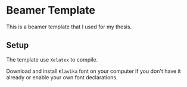 # Beamer Template

This is a beamer template that I used for my thesis.

## Setup

The template use `Xelatex` to compile.

Download and install `Klavika` font on your computer if you don't have it already or enable your own font declarations.